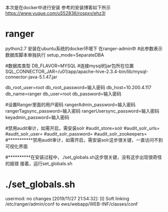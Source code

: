 本次是在docker中进行安装
参考的安装博客如下所示
https://www.yuque.com/u552836/rospxv/ehz3l

# ranger
python2.7
安装在ubuntu系统的docker环境下
在ranger-admin中
#此参数表示数据库脚本单独执行
setup_mode=SeparateDBA

#数据库类型
DB_FLAVOR=MYSQL
#连接mysql的jar包所在位置
SQL_CONNECTOR_JAR=/u01/app/apache-hive-2.3.4-bin/lib/mysql-connector-java-5.1.47.jar

db_root_user=root
db_root_password=输入密码
db_host=10.200.4.117
db_name=ranger
db_user=root
db_password=输入密码

#设置Ranger里面的用户密码
rangerAdmin_password=输入密码
rangerTagsync_password=输入密码
rangerUsersync_password=输入密码
keyadmin_password=输入密码

#禁用audit审计，如需开启，需安装solr
#audit_store=solr
#audit_solr_urls=
#audit_solr_user=
#audit_solr_password=
#audit_solr_zookeepers=
#***********禁用audit审计，如需开启，需安装solr这步很关键，一直访问不到可视化界面

#**********在安装过程中，./set_globals.sh这步很关键，没有这步出现很奇怪的报错
接着，运行set_globals.sh

# ./set_globals.sh 
usermod: no changes
[2019/11/27 21:54:32]:  [I] Soft linking /etc/ranger/admin/conf to ews/webapp/WEB-INF/classes/conf
